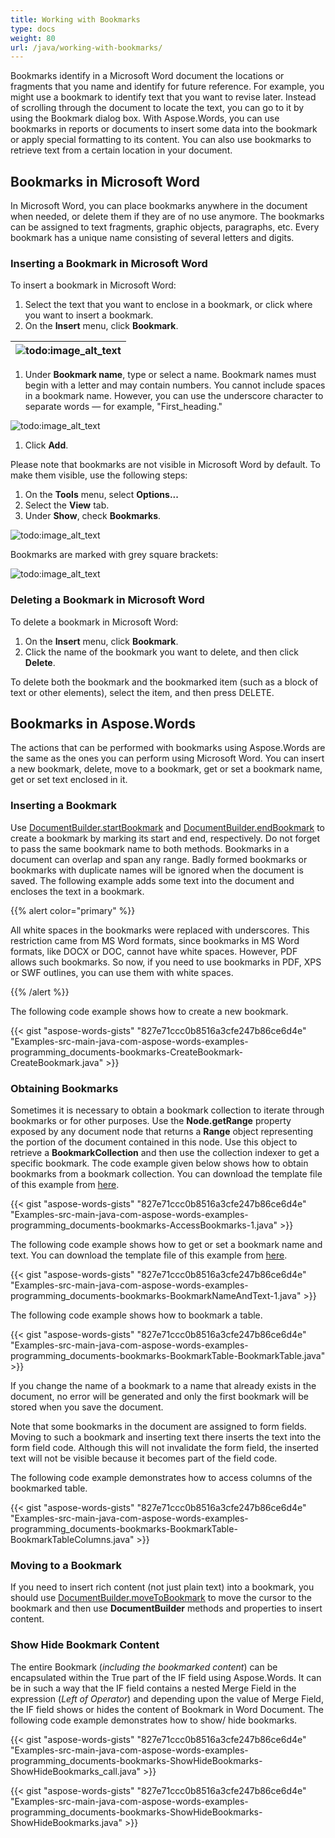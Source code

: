 ```yaml
---
title: Working with Bookmarks
type: docs
weight: 80
url: /java/working-with-bookmarks/
---
```


Bookmarks identify in a Microsoft Word document the locations or fragments that you name and identify for future reference. For example, you might use a bookmark to identify text that you want to revise later. Instead of scrolling through the document to locate the text, you can go to it by using the Bookmark dialog box. With Aspose.Words, you can use bookmarks in reports or documents to insert some data into the bookmark or apply special formatting to its content. You can also use bookmarks to retrieve text from a certain location in your document.

## Bookmarks in Microsoft Word

In Microsoft Word, you can place bookmarks anywhere in the document when needed, or delete them if they are of no use anymore. The bookmarks can be assigned to text fragments, graphic objects, paragraphs, etc. Every bookmark has a unique name consisting of several letters and digits.

### Inserting a Bookmark in Microsoft Word

To insert a bookmark in Microsoft Word:

1. Select the text that you want to enclose in a bookmark, or click where you want to insert a bookmark.
1. On the **Insert** menu, click **Bookmark**.

|![todo:image_alt_text](http://i.imgur.com/ah7qGpH.png)|
| :- |
1. Under **Bookmark name**, type or select a name. Bookmark names must begin with a letter and may contain numbers. You cannot include spaces in a bookmark name. However, you can use the underscore character to separate words — for example, "First_heading." 

![todo:image_alt_text](http://i.imgur.com/cHzeVDN.png)

1. Click **Add**.

Please note that bookmarks are not visible in Microsoft Word by default. To make them visible, use the following steps:

1. On the **Tools** menu, select **Options...**
1. Select the **View** tab.
1. Under **Show**, check **Bookmarks**. 

![todo:image_alt_text](http://i.imgur.com/OZSVdTV.jpg)

Bookmarks are marked with grey square brackets: 

![todo:image_alt_text](http://i.imgur.com/EE548FF.png)

### Deleting a Bookmark in Microsoft Word

To delete a bookmark in Microsoft Word:

1. On the **Insert** menu, click **Bookmark**.
1. Click the name of the bookmark you want to delete, and then click **Delete**.

To delete both the bookmark and the bookmarked item (such as a block of text or other elements), select the item, and then press DELETE.

## Bookmarks in Aspose.Words

The actions that can be performed with bookmarks using Aspose.Words are the same as the ones you can perform using Microsoft Word. You can insert a new bookmark, delete, move to a bookmark, get or set a bookmark name, get or set text enclosed in it.

### Inserting a Bookmark

Use [DocumentBuilder.startBookmark](https://apireference.aspose.com/words/java/com.aspose.words/documentbuilder#startBookmark(java.lang.String)) and [DocumentBuilder.endBookmark](https://apireference.aspose.com/words/java/com.aspose.words/documentbuilder#endBookmark(java.lang.String)) to create a bookmark by marking its start and end, respectively. Do not forget to pass the same bookmark name to both methods. Bookmarks in a document can overlap and span any range. Badly formed bookmarks or bookmarks with duplicate names will be ignored when the document is saved. The following example adds some text into the document and encloses the text in a bookmark.

{{% alert color="primary" %}} 

All white spaces in the bookmarks were replaced with underscores. This restriction came from MS Word formats, since bookmarks in MS Word formats, like DOCX or DOC, cannot have white spaces. However, PDF allows such bookmarks. So now, if you need to use bookmarks in PDF, XPS or SWF outlines, you can use them with white spaces.

{{% /alert %}} 

The following code example shows how to create a new bookmark.

{{< gist "aspose-words-gists" "827e71ccc0b8516a3cfe247b86ce6d4e" "Examples-src-main-java-com-aspose-words-examples-programming_documents-bookmarks-CreateBookmark-CreateBookmark.java" >}}

### Obtaining Bookmarks

Sometimes it is necessary to obtain a bookmark collection to iterate through bookmarks or for other purposes. Use the **Node.getRange** property exposed by any document node that returns a **Range** object representing the portion of the document contained in this node. Use this object to retrieve a **BookmarkCollection** and then use the collection indexer to get a specific bookmark. The code example given below shows how to obtain bookmarks from a bookmark collection. You can download the template file of this example from [here](https://github.com/aspose-words/Aspose.Words-for-Java/blob/master/Examples/src/main/resources/com/aspose/words/examples/programming_documents/bookmarks/AccessBookmarks/Bookmark.doc).

{{< gist "aspose-words-gists" "827e71ccc0b8516a3cfe247b86ce6d4e" "Examples-src-main-java-com-aspose-words-examples-programming_documents-bookmarks-AccessBookmarks-1.java" >}}

The following code example shows how to get or set a bookmark name and text. You can download the template file of this example from [here](https://github.com/aspose-words/Aspose.Words-for-Java/blob/master/Examples/src/main/resources/com/aspose/words/examples/programming_documents/bookmarks/BookmarkNameAndText/Bookmark.doc).

{{< gist "aspose-words-gists" "827e71ccc0b8516a3cfe247b86ce6d4e" "Examples-src-main-java-com-aspose-words-examples-programming_documents-bookmarks-BookmarkNameAndText-1.java" >}}

The following code example shows how to bookmark a table.

{{< gist "aspose-words-gists" "827e71ccc0b8516a3cfe247b86ce6d4e" "Examples-src-main-java-com-aspose-words-examples-programming_documents-bookmarks-BookmarkTable-BookmarkTable.java" >}}

If you change the name of a bookmark to a name that already exists in the document, no error will be generated and only the first bookmark will be stored when you save the document.

Note that some bookmarks in the document are assigned to form fields. Moving to such a bookmark and inserting text there inserts the text into the form field code. Although this will not invalidate the form field, the inserted text will not be visible because it becomes part of the field code.

The following code example demonstrates how to access columns of the bookmarked table.

{{< gist "aspose-words-gists" "827e71ccc0b8516a3cfe247b86ce6d4e" "Examples-src-main-java-com-aspose-words-examples-programming_documents-bookmarks-BookmarkTable-BookmarkTableColumns.java" >}}

### Moving to a Bookmark

If you need to insert rich content (not just plain text) into a bookmark, you should use [DocumentBuilder.moveToBookmark](https://apireference.aspose.com/words/java/com.aspose.words/documentbuilder#moveToBookmark(java.lang.String)) to move the cursor to the bookmark and then use **DocumentBuilder** methods and properties to insert content.

### Show Hide Bookmark Content

The entire Bookmark (*including the bookmarked content*) can be encapsulated within the True part of the IF field using Aspose.Words. It can be in such a way that the IF field contains a nested Merge Field in the expression (*Left of Operator*) and depending upon the value of Merge Field, the IF field shows or hides the content of Bookmark in Word Document. The following code example demonstrates how to show/ hide bookmarks.

{{< gist "aspose-words-gists" "827e71ccc0b8516a3cfe247b86ce6d4e" "Examples-src-main-java-com-aspose-words-examples-programming_documents-bookmarks-ShowHideBookmarks-ShowHideBookmarks_call.java" >}}

{{< gist "aspose-words-gists" "827e71ccc0b8516a3cfe247b86ce6d4e" "Examples-src-main-java-com-aspose-words-examples-programming_documents-bookmarks-ShowHideBookmarks-ShowHideBookmarks.java" >}}
